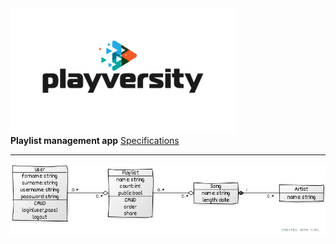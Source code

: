 <img src="https://raw.githubusercontent.com/gdincu/PlayVersity/master/playversity_0.png" alt="logo"/>
<br>
<b>Playlist management app</b>
<u>Specifications</u>
<hr>
<img src="https://raw.githubusercontent.com/gdincu/PlayVersity/master/UML.jpg" alt="logo"/>

